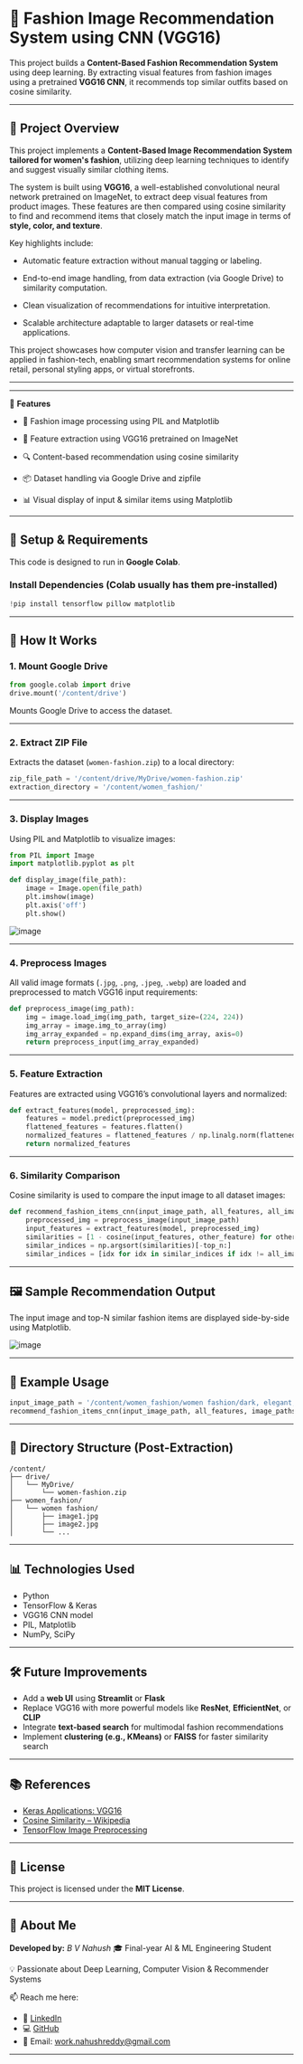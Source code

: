 
# 🧥 Fashion Image Recommendation System using CNN (VGG16)

This project builds a **Content-Based Fashion Recommendation System** using deep learning. By extracting visual features from fashion images using a pretrained **VGG16 CNN**, it recommends top similar outfits based on cosine similarity.

---

## 📂 Project Overview

This project implements a **Content-Based Image Recommendation System tailored for women's fashion**, utilizing deep learning techniques to identify and suggest visually similar clothing items.

The system is built using **VGG16**, a well-established convolutional neural network pretrained on ImageNet, to extract deep visual features from product images. These features are then compared using cosine similarity to find and recommend items that closely match the input image in terms of **style, color, and texture**.

Key highlights include:

* Automatic feature extraction without manual tagging or labeling.

* End-to-end image handling, from data extraction (via Google Drive) to similarity computation.

* Clean visualization of recommendations for intuitive interpretation.

* Scalable architecture adaptable to larger datasets or real-time applications.

This project showcases how computer vision and transfer learning can be applied in fashion-tech, enabling smart recommendation systems for online retail, personal styling apps, or virtual storefronts.

---
---

🔧 **Features**
* 👗 Fashion image processing using PIL and Matplotlib

* 🧠 Feature extraction using VGG16 pretrained on ImageNet

* 🔍 Content-based recommendation using cosine similarity

* 📦 Dataset handling via Google Drive and zipfile

* 📊 Visual display of input & similar items using Matplotlib
---

## 🔧 Setup & Requirements

This code is designed to run in **Google Colab**.

### Install Dependencies (Colab usually has them pre-installed)

```python
!pip install tensorflow pillow matplotlib
```

---

## 🚀 How It Works

### 1. **Mount Google Drive**

```python
from google.colab import drive
drive.mount('/content/drive')
```

Mounts Google Drive to access the dataset.

---

### 2. **Extract ZIP File**

Extracts the dataset (`women-fashion.zip`) to a local directory:

```python
zip_file_path = '/content/drive/MyDrive/women-fashion.zip'
extraction_directory = '/content/women_fashion/'
```

---

### 3. **Display Images**

Using PIL and Matplotlib to visualize images:

```python
from PIL import Image
import matplotlib.pyplot as plt

def display_image(file_path):
    image = Image.open(file_path)
    plt.imshow(image)
    plt.axis('off')
    plt.show()
```


 ![image ](https://github.com/user-attachments/assets/2f18af3d-e26b-4972-85d2-22c07e602d99)

---

### 4. **Preprocess Images**

All valid image formats (`.jpg`, `.png`, `.jpeg`, `.webp`) are loaded and preprocessed to match VGG16 input requirements:

```python
def preprocess_image(img_path):
    img = image.load_img(img_path, target_size=(224, 224))
    img_array = image.img_to_array(img)
    img_array_expanded = np.expand_dims(img_array, axis=0)
    return preprocess_input(img_array_expanded)
```

---

### 5. **Feature Extraction**

Features are extracted using VGG16’s convolutional layers and normalized:

```python
def extract_features(model, preprocessed_img):
    features = model.predict(preprocessed_img)
    flattened_features = features.flatten()
    normalized_features = flattened_features / np.linalg.norm(flattened_features)
    return normalized_features
```

---

### 6. **Similarity Comparison**

Cosine similarity is used to compare the input image to all dataset images:

```python
def recommend_fashion_items_cnn(input_image_path, all_features, all_image_names, model, top_n=5):
    preprocessed_img = preprocess_image(input_image_path)
    input_features = extract_features(model, preprocessed_img)
    similarities = [1 - cosine(input_features, other_feature) for other_feature in all_features]
    similar_indices = np.argsort(similarities)[-top_n:]
    similar_indices = [idx for idx in similar_indices if idx != all_image_names.index(input_image_path)]
```

---

## 🖼 Sample Recommendation Output

The input image and top-N similar fashion items are displayed side-by-side using Matplotlib.

![image](https://github.com/user-attachments/assets/93c90d07-a49c-430c-bc3b-2e90d46a3096)

---

## 📌 Example Usage

```python
input_image_path = '/content/women_fashion/women fashion/dark, elegant, sleeveless dress that reaches down to about mid-calf.jpg'
recommend_fashion_items_cnn(input_image_path, all_features, image_paths_list, model, top_n=4)
```

---

## 📁 Directory Structure (Post-Extraction)

```
/content/
├── drive/
│   └── MyDrive/
│       └── women-fashion.zip
├── women_fashion/
│   └── women fashion/
│       ├── image1.jpg
│       ├── image2.jpg
│       └── ...
```

---

## 📊 Technologies Used

* Python
* TensorFlow & Keras
* VGG16 CNN model
* PIL, Matplotlib
* NumPy, SciPy

---

## 🛠 Future Improvements

* Add a **web UI** using **Streamlit** or **Flask**
* Replace VGG16 with more powerful models like **ResNet**, **EfficientNet**, or **CLIP**
* Integrate **text-based search** for multimodal fashion recommendations
* Implement **clustering (e.g., KMeans)** or **FAISS** for faster similarity search

---

## 📚 References

* [Keras Applications: VGG16](https://keras.io/api/applications/vgg/)
* [Cosine Similarity – Wikipedia](https://en.wikipedia.org/wiki/Cosine_similarity)
* [TensorFlow Image Preprocessing](https://www.tensorflow.org/api_docs/python/tf/keras/preprocessing/image)

---

## 📄 License

This project is licensed under the **MIT License**.


---

## 👤 About Me

**Developed by:** *B V Nahush*
🎓 Final-year AI & ML Engineering Student

💡 Passionate about Deep Learning, Computer Vision & Recommender Systems

📫 Reach me here:

* 🔗 [LinkedIn](https://www.linkedin.com/in/b-v-nahush?utm_source=share&utm_campaign=share_via&utm_content=profile&utm_medium=android_app)
* 💻 [GitHub](https://github.com/nahush919)
* 📧 Email: [work.nahushreddy@gmail.com](mailto:work.nahushreddy@gmail.com)

---




